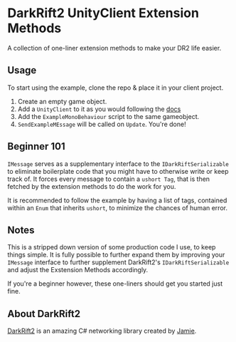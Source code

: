 # DarkRift2 UnityClient Extension Methods

A collection of one-liner extension methods to make your DR2 life easier.


## Usage

To start using the example, clone the repo & place it in your client project.

1. Create an empty game object.
2. Add a `UnityClient` to it as you would following the [docs](https://darkriftnetworking.com/DarkRift2/Docs/2.4.2/getting_started/2_the_unity_scene.html)
3. Add the `ExampleMonoBehaviour` script to the same gameobject.
4. `SendExampleMEssage` will be called on `Update`. You're done!

## Beginner 101

`IMessage` serves as a supplementary interface to the `IDarkRiftSerializable` to eliminate boilerplate code that you might have to otherwise write or keep track of. It forces every message to contain a `ushort Tag`, that is then fetched by the extension methods to do the work for you.

It is recommended to follow the example by having a list of tags, contained within an `Enum` that inherits `ushort`, to minimize the chances of human error.

## Notes

This is a stripped down version of some production code I use, to keep things simple.
It is fully possible to further expand them by improving your `IMessage` interface to further supplement DarkRift2's `IDarkRiftSerializable` and adjust the Exstension Methods accordingly.

If you're a beginner however, these one-liners should get you started just fine.

## About DarkRift2

[DarkRift2](https://darkriftnetworking.com/DarkRift2/) is an amazing C# networking library created by [Jamie](https://github.com/JamJar00).
